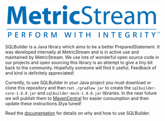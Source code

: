 [![MetricStream](docs/MetricStream.png)][MetricStream]

SQLBuilder is a Java library which aims to be a better PreparedStatement. It was developed internally at MetricStream
and is in active use and maintained by MetricStream. We use lots of wonderful open source code in our projects and open
sourcing this library is an attempt to give a tiny bit back to the community. Hopefully someone will find it useful.
Feedback of and kind is definitely appreciated!

Currently, to use SQLBuilder in your Java project you must download or clone this repository and then run `./gradlew
jar` to create the `sqlbuilder-core-1.0.0.jar` and `sqlbuilder-mock-1.0.0.jar` libraries. In the near future we will
publish them to [MavenCentral] for easier consumption and then update these instructions.Stya tuned!

Read the [documentation](docs/Rationale.md) for details on why and how to use SQLBuilder.

[MetricStream]: https://www.metricstream.com/
[MavenCentral]: https://mvnrepository.com/
